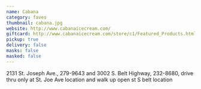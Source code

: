 ```yaml
---
name: Cabana
category: faves
thumbnail: cabana.jpg
website: http://www.cabanaicecream.com/
giftcard: http://www.cabanaicecream.com/store/c1/Featured_Products.html
pickup: true
delivery: false
masks: false
masked: false
---
```

2131 St. Joseph Ave., 279-9643 and 3002 S. Belt Highway, 232-8680, drive thru only at St. Joe Ave location and walk up open st S belt location